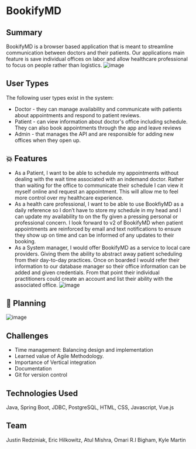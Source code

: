 # BookifyMD

## Summary

BookifyMD is a browser based application that is meant to streamline communication between doctors and their patients. Our applications main feature is  save individual offices on labor and allow healthcare professional to focus on people rather than logistics.
![image](https://user-images.githubusercontent.com/47091126/165093730-c24f5147-9340-49a9-b57c-f24a6ec6b706.png)

##  User Types
The following user types exist in the system:
- Doctor - they can manage availability and communicate with patients about appointments and respond to patient reviews. 
- Patient - can view information about doctor's office including schedule. They can also book appointments through the app and leave reviews 
- Admin - that manages the API and are responsible for adding new offices when they open up.

## 💥 Features

- As a Patient, I want to be able to schedule my appointments without dealing with the wait time associated with an indemand doctor. Rather than waiting for the office to communicate their schedule I can view it myself online and request an appointment. This will allow me to feel more control over my healthcare experience.
- As a health care professional, I want to be able to use BookfiyMD as a daily reference so I don’t have to store my schedule in my head and I can update my availability to on the fly given a pressing personal or professional concern. I look forward to v2 of BookifyMD when patient appointments are reinforced by email and text notifications to ensure they show up on time and can be informed of any updates to their booking.
- As a System manager, I would offer BookifyMD as a service to local care providers. Giving them the ability to abstract away patient scheduling from their day-to-day practices. Once on boarded I would refer their information to our database manager so their office information can be added and given credentials. From that point their individual practitioners could create an account and list their ability with the associated office.
![image](https://user-images.githubusercontent.com/47091126/165093860-d7145969-7a58-4d3f-a511-45293e683032.png)

## 📅 Planning
![image](https://user-images.githubusercontent.com/47091126/165094078-7c4bc25d-dd7c-45f5-b09d-06dc37239fd5.png)
  
## Challenges
- Time management: Balancing design and implementation
- Learned value of Agile Methodology.
- Importance of Vertical integration
- Documentation
- Git for version control
  
## Technologies Used
Java, Spring Boot, JDBC, PostgreSQL, HTML, CSS, Javascript, Vue.js

## Team
Justin Redziniak, Eric Hilkowitz, Atul Mishra, Omari R.I Bigham, Kyle Martin


